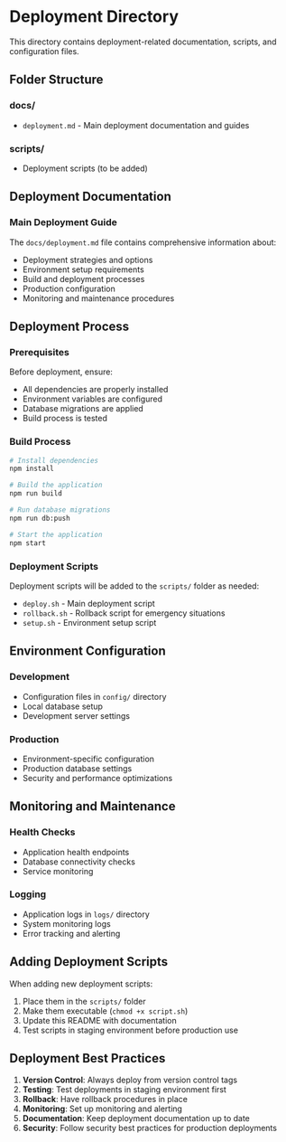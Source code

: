 # Deployment Directory

This directory contains deployment-related documentation, scripts, and configuration files.

## Folder Structure

### docs/
- `deployment.md` - Main deployment documentation and guides

### scripts/
- Deployment scripts (to be added)

## Deployment Documentation

### Main Deployment Guide
The `docs/deployment.md` file contains comprehensive information about:
- Deployment strategies and options
- Environment setup requirements
- Build and deployment processes
- Production configuration
- Monitoring and maintenance procedures

## Deployment Process

### Prerequisites
Before deployment, ensure:
- All dependencies are properly installed
- Environment variables are configured
- Database migrations are applied
- Build process is tested

### Build Process
```bash
# Install dependencies
npm install

# Build the application
npm run build

# Run database migrations
npm run db:push

# Start the application
npm start
```

### Deployment Scripts
Deployment scripts will be added to the `scripts/` folder as needed:
- `deploy.sh` - Main deployment script
- `rollback.sh` - Rollback script for emergency situations
- `setup.sh` - Environment setup script

## Environment Configuration

### Development
- Configuration files in `config/` directory
- Local database setup
- Development server settings

### Production
- Environment-specific configuration
- Production database settings
- Security and performance optimizations

## Monitoring and Maintenance

### Health Checks
- Application health endpoints
- Database connectivity checks
- Service monitoring

### Logging
- Application logs in `logs/` directory
- System monitoring logs
- Error tracking and alerting

## Adding Deployment Scripts

When adding new deployment scripts:
1. Place them in the `scripts/` folder
2. Make them executable (`chmod +x script.sh`)
3. Update this README with documentation
4. Test scripts in staging environment before production use

## Deployment Best Practices

1. **Version Control**: Always deploy from version control tags
2. **Testing**: Test deployments in staging environment first
3. **Rollback**: Have rollback procedures in place
4. **Monitoring**: Set up monitoring and alerting
5. **Documentation**: Keep deployment documentation up to date
6. **Security**: Follow security best practices for production deployments